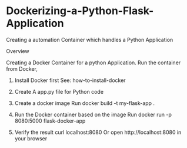 # Dockerizing-a-Python-Flask-Application
Creating a automation Container which handles a Python Application 

Overview

Creating a Docker Container for a python Application.
Run the container from Docker, 
1) Install Docker first
      See: how-to-install-docker

2) Create A app.py file for Python code

3) Create a docker image
      Run docker build -t my-flask-app .

 4) Run the Docker container based on the image
      Run docker run -p 8080:5000 flask-docker-app

 5) Verify the result
      curl localhost:8080
       Or open http://localhost:8080 in your browser 

  
